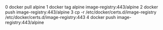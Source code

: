    0 docker pull alpine
   1 docker tag alpine image-registry:443/alpine
   2 docker push image-registry:443/alpine
   3 cp -r /etc/docker/certs.d/image-registry /etc/docker/certs.d/image-registry:443
   4 docker push image-registry:443/alpine

